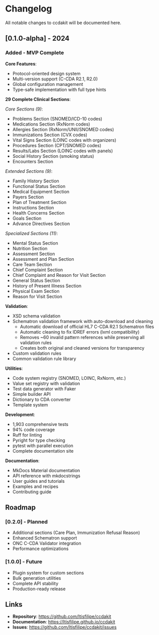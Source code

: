 # Changelog

All notable changes to ccdakit will be documented here.

## [0.1.0-alpha] - 2024

### Added - MVP Complete

**Core Features**:
- Protocol-oriented design system
- Multi-version support (C-CDA R2.1, R2.0)
- Global configuration management
- Type-safe implementation with full type hints

**29 Complete Clinical Sections**:

*Core Sections (9)*:
- Problems Section (SNOMED/ICD-10 codes)
- Medications Section (RxNorm codes)
- Allergies Section (RxNorm/UNII/SNOMED codes)
- Immunizations Section (CVX codes)
- Vital Signs Section (LOINC codes with organizers)
- Procedures Section (CPT/SNOMED codes)
- Results/Labs Section (LOINC codes with panels)
- Social History Section (smoking status)
- Encounters Section

*Extended Sections (9)*:
- Family History Section
- Functional Status Section
- Medical Equipment Section
- Payers Section
- Plan of Treatment Section
- Instructions Section
- Health Concerns Section
- Goals Section
- Advance Directives Section

*Specialized Sections (11)*:
- Mental Status Section
- Nutrition Section
- Assessment Section
- Assessment and Plan Section
- Care Team Section
- Chief Complaint Section
- Chief Complaint and Reason for Visit Section
- General Status Section
- History of Present Illness Section
- Physical Exam Section
- Reason for Visit Section

**Validation**:
- XSD schema validation
- Schematron validation framework with auto-download and cleaning
  - Automatic download of official HL7 C-CDA R2.1 Schematron files
  - Automatic cleaning to fix IDREF errors (lxml compatibility)
  - Removes ~60 invalid pattern references while preserving all validation rules
  - Creates both original and cleaned versions for transparency
- Custom validation rules
- Common validation rule library

**Utilities**:
- Code system registry (SNOMED, LOINC, RxNorm, etc.)
- Value set registry with validation
- Test data generator with Faker
- Simple builder API
- Dictionary to CDA converter
- Template system

**Development**:
- 1,903 comprehensive tests
- 94% code coverage
- Ruff for linting
- Pyright for type checking
- pytest with parallel execution
- Complete documentation site

**Documentation**:
- MkDocs Material documentation
- API reference with mkdocstrings
- User guides and tutorials
- Examples and recipes
- Contributing guide

## Roadmap

### [0.2.0] - Planned

- Additional sections (Care Plan, Immunization Refusal Reason)
- Enhanced Schematron support
- ONC C-CDA Validator integration
- Performance optimizations

### [1.0.0] - Future

- Plugin system for custom sections
- Bulk generation utilities
- Complete API stability
- Production-ready release

## Links

- **Repository**: https://github.com/Itisfilipe/ccdakit
- **Documentation**: https://Itisfilipe.github.io/ccdakit
- **Issues**: https://github.com/Itisfilipe/ccdakit/issues
